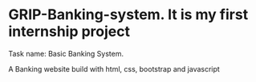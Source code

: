 # GRIP-Banking-system. It is my first internship project 
Task name: Basic Banking System.

A  Banking website build with html, css, bootstrap and javascript
